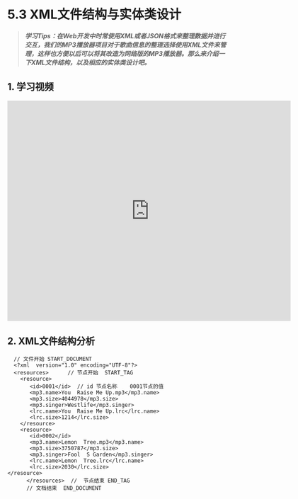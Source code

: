 # 5.3 XML文件结构与实体类设计

>##### 学习Tips：在Web开发中时常使用XML或者JSON格式来整理数据并进行交互，我们的MP3播放器项目对于歌曲信息的整理选择使用XML文件来管理，这样也方便以后可以将其改造为网络版的MP3播放器。那么来介绍一下XML文件结构，以及相应的实体类设计吧。

## 1. 学习视频

<iframe frameborder="0" width="640" height="498" src="https://v.qq.com/iframe/player.html?vid=z0180bhmznp&tiny=0&auto=0" allowfullscreen></iframe>

## 2. XML文件结构分析

```
  // 文件开始 START_DOCUMENT
  <?xml  version="1.0" encoding="UTF-8"?>  
  <resources>      // 节点开始  START_TAG
    <resource>
       <id>0001</id>  // id 节点名称    0001节点的值
       <mp3.name>You  Raise Me Up.mp3</mp3.name>
       <mp3.size>4044978</mp3.size>
       <mp3.singer>Westlife</mp3.singer>
       <lrc.name>You  Raise Me Up.lrc</lrc.name>
       <lrc.size>1214</lrc.size>
    </resource>
    <resource>
       <id>0002</id>
       <mp3.name>Lemon  Tree.mp3</mp3.name>
       <mp3.size>3750787</mp3.size>
       <mp3.singer>Fool  S Garden</mp3.singer>
       <lrc.name>Lemon  Tree.lrc</lrc.name>
       <lrc.size>2030</lrc.size>
</resource>
      </resources>  //  节点结束 END_TAG
      // 文档结束  END_DOCUMENT
```